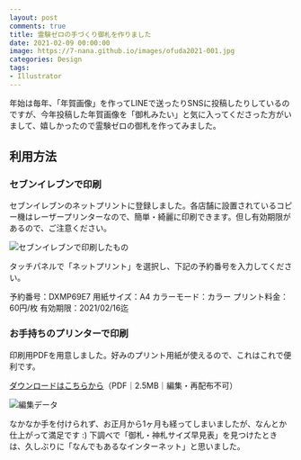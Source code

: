 ```yaml
---
layout: post
comments: true
title: 霊験ゼロの手づくり御札を作りました
date: 2021-02-09 00:00:00
image: https://7-nana.github.io/images/ofuda2021-001.jpg
categories: Design
tags:
- Illustrator
---
```


年始は毎年、「年賀画像」を作ってLINEで送ったりSNSに投稿したりしているのですが、今年投稿した年賀画像を「御札みたい」と気に入ってくださった方がいまして、嬉しかったので霊験ゼロの御札を作ってみました。

## 利用方法

### セブンイレブンで印刷

セブンイレブンのネットプリントに登録しました。各店舗に設置されているコピー機はレーザープリンターなので、簡単・綺麗に印刷できます。但し有効期限があるので、ご注意ください。

![セブンイレブンで印刷したもの](https://7-nana.github.io/images/ofuda2021-001.jpg "セブンイレブンで印刷したもの")

タッチパネルで「ネットプリント」を選択し、下記の予約番号を入力してください。

予約番号：DXMP69E7 
用紙サイズ：A4 
カラーモード：カラー 
プリント料金：60円/枚 
有効期限：2021/02/16迄

### お手持ちのプリンターで印刷

印刷用PDFを用意しました。好みのプリント用紙が使えるので、これはこれで便利です。

[ダウンロードはこちらから](https://7-nana.github.io/images/ofuda2021_data.pdf)（PDF｜2.5MB｜編集・再配布不可）

![編集データ](https://7-nana.github.io/images/ofuda2021-002.jpg "編集データ")

なかなか手を付けられず、お正月から1ヶ月も経ってしまいましたが、なんとか仕上がって満足です :) 
下調べで「御札・神札サイズ早見表」を見つけたときは、久しぶりに「なんでもあるなインターネット」と思いました。
